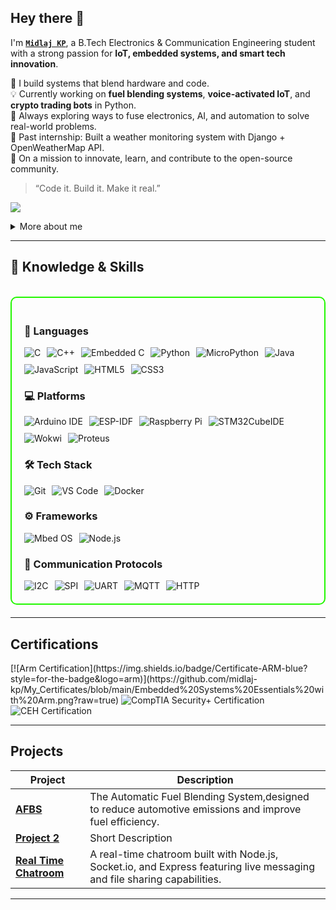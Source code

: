 ## Hey there 👋

I'm **[`Midlaj KP`](https://www.youtube.com/@Scratch_malayalam)**, a B.Tech Electronics & Communication Engineering student with a strong passion for **IoT, embedded systems, and smart tech innovation**.

🔧 I build systems that blend hardware and code.  
💡 Currently working on **fuel blending systems**, **voice-activated IoT**, and **crypto trading bots** in Python.  
🧠 Always exploring ways to fuse electronics, AI, and automation to solve real-world problems.  
💼 Past internship: Built a weather monitoring system with Django + OpenWeatherMap API.  
🚀 On a mission to innovate, learn, and contribute to the open-source community.

> “Code it. Build it. Make it real.”  

<a href="https://www.linkedin.com/in/midlajkp/"><img src="https://img.shields.io/badge/-LinkedIn-0072b1?&style=for-the-badge&logo=linkedin&logoColor=white" /></a>

<details>
  <summary>More about me</summary>

- **Name**: Midlaj KP
- **From**: India
- **Education**: B.Tech in Electronics and Communication Engineering
- **[`Lovely Professional University`](https://www.lpu.in)**
- **IOT student** | **Embedded Systems** | **AI and Automation**
- Continuously improving my knowledge of **IOT ** and **Programming Skills**.


</details>
<be>

---

<h2 id="knowledge_skills" align=''> 🚀 Knowledge & Skills </h2><br>

<!-- Box container -->
<div style="border: 2px solid #22F700; border-radius: 10px; padding: 20px; margin-bottom: 20px;">
<h3>🧠 Languages</h3>
<div align="left" style="display: flex; flex-wrap: wrap; gap: 10px;">
  <img src="https://img.shields.io/badge/C-00599C?style=for-the-badge&logo=c&color=000000" alt="C" />
  <img src="https://img.shields.io/badge/C%2B%2B-F34B7F?style=for-the-badge&logo=c%2B%2B&color=000000" alt="C++" />
  <img src="https://img.shields.io/badge/Embedded%20C-00599C?style=for-the-badge&logo=c&logoColor=white&color=000000" alt="Embedded C" />
  <img src="https://img.shields.io/badge/Python-3776AB?style=for-the-badge&logo=python&color=000000" alt="Python" />
  <img src="https://img.shields.io/badge/MicroPython-2C3E50?style=for-the-badge&logo=python&logoColor=white&color=000000" alt="MicroPython" />
  <img src="https://img.shields.io/badge/Java-007396?style=for-the-badge&logo=java&color=000000" alt="Java" />
  <img src="https://img.shields.io/badge/JavaScript-F7DF1E?style=for-the-badge&logo=javascript&color=000000" alt="JavaScript" />
  <img src="https://img.shields.io/badge/HTML5-5D4B6C?style=for-the-badge&logo=html5&color=000000" alt="HTML5" />
  <img src="https://img.shields.io/badge/CSS3-2965F1?style=for-the-badge&logo=css3&color=000000" alt="CSS3" />
</div>
<h3>💻 Platforms</h3>
<div align="left" style="display: flex; flex-wrap: wrap; gap: 10px;">
  <img src="https://img.shields.io/badge/Arduino%20IDE-00979D?style=for-the-badge&logo=arduino&logoColor=white&color=000000" alt="Arduino IDE" />
  <img src="https://img.shields.io/badge/ESP--IDF-FFCC00?style=for-the-badge&logo=espressif&logoColor=black&color=000000" alt="ESP-IDF" />
  <img src="https://img.shields.io/badge/Raspberry%20Pi-C51A4A?style=for-the-badge&logo=raspberrypi&logoColor=white&color=000000" alt="Raspberry Pi" />
  <img src="https://img.shields.io/badge/STM32CubeIDE-03234B?style=for-the-badge&logo=stmicroelectronics&logoColor=white&color=000000" alt="STM32CubeIDE" />
  <img src="https://img.shields.io/badge/Wokwi-FF4081?style=for-the-badge&logo=wokwi&logoColor=white&color=000000" alt="Wokwi" />
  <img src="https://img.shields.io/badge/Proteus-0082C8?style=for-the-badge&logo=proteus&logoColor=white&color=000000" alt="Proteus" />
</div>
<h3>🛠️ Tech Stack</h3>
<div align="left" style="display: flex; flex-wrap: wrap; gap: 10px;">
  <img src="https://img.shields.io/badge/Git-F05032?style=for-the-badge&logo=git&color=000000" alt="Git" />
  <img src="https://img.shields.io/badge/VS_Code-007ACC?style=for-the-badge&logo=visual-studio-code&color=000000" alt="VS Code" />
  <img src="https://img.shields.io/badge/Docker-2496ED?style=for-the-badge&logo=docker&color=000000" alt="Docker" />
</div>
<h3>⚙️ Frameworks</h3>
<div align="left" style="display: flex; flex-wrap: wrap; gap: 10px;">
  <img src="https://img.shields.io/badge/Mbed%20OS-004C8C?style=for-the-badge&logo=arm&logoColor=white&color=000000" alt="Mbed OS" />
  <img src="https://img.shields.io/badge/Node.js-339933?style=for-the-badge&logo=nodedotjs&logoColor=white&color=000000" alt="Node.js" />
</div>
<h3>📡 Communication Protocols</h3>
<div align="left" style="display: flex; flex-wrap: wrap; gap: 10px;">
  <img src="https://img.shields.io/badge/I2C-003399?style=for-the-badge&logo=proxmox&color=000000" alt="I2C" />
  <img src="https://img.shields.io/badge/SPI-ffcc00?style=for-the-badge&logo=proxmox&color=000000" alt="SPI" />
  <img src="https://img.shields.io/badge/UART-004880?style=for-the-badge&logo=proxmox&color=000000" alt="UART" />
  <img src="https://img.shields.io/badge/MQTT-660066?style=for-the-badge&logo=eclipse-mosquitto&logoColor=white&color=000000" alt="MQTT" />
  <img src="https://img.shields.io/badge/HTTP-808080?style=for-the-badge&logo=http&logoColor=white&color=000000" alt="HTTP" />
</div>

</div>


---
<h2 id="Certifications" align=''> Certifications </h2>

<div>
[![Arm Certification](https://img.shields.io/badge/Certificate-ARM-blue?style=for-the-badge&logo=arm)](https://github.com/midlaj-kp/My_Certificates/blob/main/Embedded%20Systems%20Essentials%20with%20Arm.png?raw=true)


<img src="https://img.shields.io/badge/CompTIA_Security%2B-Certified-red?style=for-the-badge&color=000000" alt="CompTIA Security+ Certification" />
<img src="https://img.shields.io/badge/CEH-Certified_Ethical_Hacker-blue?style=for-the-badge&logo=ec-council&color=000000" alt="CEH Certification" />

</div>

---

<h2 id="Projects" align=''> Projects </h2>


| **Project**      | **Description**                                                                                  |
|-------------------|--------------------------------------------------------------------------------------------------|
| **[AFBS](https://github.com/midlaj-kp/AFBS)**    | The Automatic Fuel Blending System,designed to reduce automotive emissions and improve fuel efficiency.  |
| **[Project 2](https://github.com/)**    | Short Description |
| **[Real Time Chatroom](https://github.com/midlaj-kp/chatroom-for-community)**    | A real-time chatroom built with Node.js, Socket.io, and Express featuring live messaging and file sharing capabilities. | 

---

